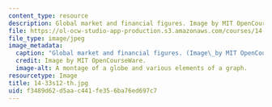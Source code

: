 ```yaml
---
content_type: resource
description: Global market and financial figures. Image by MIT OpenCourseWare.
file: https://ol-ocw-studio-app-production.s3.amazonaws.com/courses/14-33-economics-research-and-communication-spring-2012/f3489d62d5aac441fe356ba76ed697c7_14-33s12-th.jpg
file_type: image/jpeg
image_metadata:
  caption: "Global market and financial figures. (Image\_by MIT OpenCourseWare.)"
  credit: Image by MIT OpenCourseWare.
  image-alt: A montage of a globe and various elements of a graph.
resourcetype: Image
title: 14-33s12-th.jpg
uid: f3489d62-d5aa-c441-fe35-6ba76ed697c7
---
```

